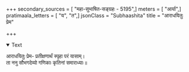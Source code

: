 +++
secondary_sources = [ "महा-सुभाषित-सङ्ग्रहः - 5195",]
meters = [ "आर्या",]
pratimaala_letters = [ "य", "त",]
jsonClass = "Subhaashita"
title = "आराधयितुः प्रेम"

+++

<details open><summary>Text</summary>

आराधयितुः प्रेम- प्रतीक्षणार्थं स्पृहा परं यासाम्।  
ता ननु सौभगदेव्यो गणिकाः कृतिनां समाराध्याः॥
</details>
